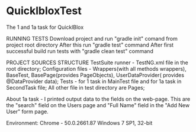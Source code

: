 # QuicklbloxTest
The 1 and 1a task for QuicklBlox

RUNNING TESTS
Download project and run "gradle init" comand from project root directory
After this run "gradle test" command
After first successful build run tests with "gradle clean test" command

PROJECT SOURCES STRUCTURE
TestSuite runner - TestNG.xml file in the root directory;
Configuration files - Wrappers(with all methods wrappers), BaseTest, 
BasePage(provides PageObjects), UserDataProvider( provides @DataProvider data);
Tests - for 1 task in MainTest file and for 1a task in SecondTask file;
All other file in test directory are Pages;

About 1a task - I printed output data to the fields on the web-page. This are the "search" field on the Users page
and "Full Name" field in the "Add New User" form page.

Environment:
Chrome - 50.0.2661.87 
Windows 7 SP1, 32-bit
